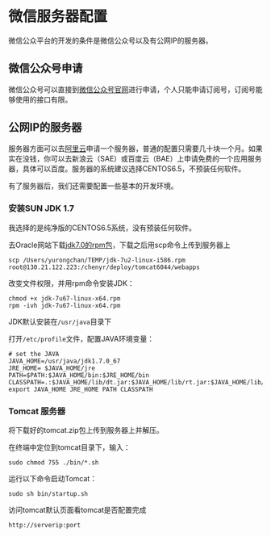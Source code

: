 # 微信服务器配置

微信公众平台的开发的条件是微信公众号以及有公网IP的服务器。

## 微信公众号申请

微信公众号可以直接到[微信公众号官网](https://mp.weixin.qq.com/)进行申请，个人只能申请订阅号，订阅号能够使用的接口有限。

## 公网IP的服务器

服务器方面可以去[阿里云](http://www.aliyun.com/)申请一个服务器，普通的配置只需要几十块一个月。如果实在没钱，你可以去新浪云（SAE）或百度云（BAE）上申请免费的一个应用服务器，具体可以百度。服务器的系统建议选择CENTOS6.5，不预装任何软件。

有了服务器后，我们还需要配置一些基本的开发环境。

### 安装SUN JDK 1.7

我选择的是纯净版的CENTOS6.5系统，没有预装任何软件。

去Oracle网站下载[jdk7.0的rpm包](http://www.oracle.com/technetwork/java/javase/downloads/jdk-7u2-download-1377129.html)，下载之后用scp命令上传到服务器上

```
scp /Users/yurongchan/TEMP/jdk-7u2-linux-i586.rpm root@130.21.122.223:/chenyr/deploy/tomcat6044/webapps
```

改变文件权限，并用rpm命令安装JDK：

```
chmod +x jdk-7u67-linux-x64.rpm
rpm -ivh jdk-7u67-linux-x64.rpm
```

JDK默认安装在`/usr/java`目录下

打开`/etc/profile`文件，配置JAVA环境变量：

```
# set the JAVA
JAVA_HOME=/usr/java/jdk1.7.0_67
JRE_HOME= $JAVA_HOME/jre
PATH=$PATH:$JAVA_HOME/bin:$JRE_HOME/bin
CLASSPATH=.:$JAVA_HOME/lib/dt.jar:$JAVA_HOME/lib/rt.jar:$JAVA_HOME/lib/tools.jar:$JRE_HOME/lib
export JAVA_HOME JRE_HOME PATH CLASSPATH
```

### Tomcat 服务器

将下载好的tomcat.zip包上传到服务器上并解压。

在终端中定位到tomcat目录下，输入：

`sudo chmod 755 ./bin/*.sh`

运行以下命令启动Tomcat：

`sudo sh bin/startup.sh`

访问tomcat默认页面看tomcat是否配置完成

`http://serverip:port`



